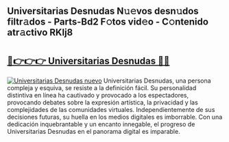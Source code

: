 ## Universitarias Desnudas N𝚞𝚎vos desn𝚞dos filtr𝚊dos - Parts-Bd2 F𝚘tos vid𝚎o - C𝚘ntenido atr𝚊ctivo RKlj8

# <h2><a href="http://mbczyu.tromn.icu/?c=Universitarias+Desnudas">🔗👉👉👉 Universitarias Desnudas 🔗🔗</a></h2>

[![Universitarias Desnudas nuevo](https://i.imgur.com/pEAQMta.gif)](http://mbczyu.tromn.icu/?c=Universitarias+Desnudas)
Universitarias Desnudas, una persona compleja y esquiva, se resiste a la definición fácil. Su personalidad distintiva en línea ha cautivado y provocado a los espectadores, provocando debates sobre la expresión artística, la privacidad y las complejidades de las comunidades virtuales. Independientemente de sus decisiones futuras, su huella en los medios digitales es imborrable. Con una dedicación inquebrantable y un encanto innegable, el progreso de Universitarias Desnudas en el panorama digital es imparable.
